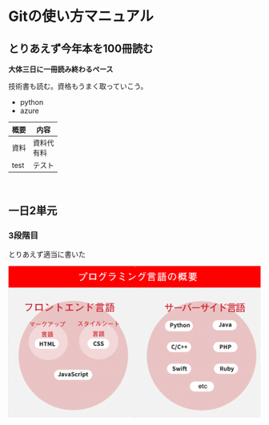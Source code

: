 # Gitの使い方マニュアル
## とりあえず今年本を100冊読む
**大体三日に一冊読み終わるペース**

技術書も読む。資格もうまく取っていこう。

- python
- azure

|概要 |内容
|--|--
|資料 |資料代<br>有料
|test |テスト
<br>

## 一日2単元
### 3段階目

とりあえず適当に書いた

![言語](img/言語.png)

